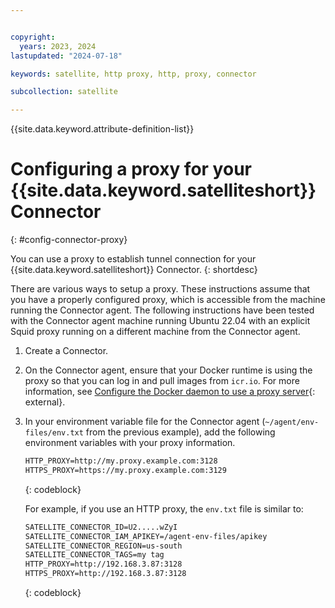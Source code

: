 ```yaml
---


copyright:
  years: 2023, 2024
lastupdated: "2024-07-18"

keywords: satellite, http proxy, http, proxy, connector

subcollection: satellite

---
```



{{site.data.keyword.attribute-definition-list}}

# Configuring a proxy for your {{site.data.keyword.satelliteshort}} Connector
{: #config-connector-proxy}

You can use a proxy to establish tunnel connection for your {{site.data.keyword.satelliteshort}} Connector.
{: shortdesc}

There are various ways to setup a proxy. These instructions assume that you have a properly configured proxy, which is accessible from the machine running the Connector agent. The following instructions have been tested with the Connector agent machine running Ubuntu 22.04 with an explicit Squid proxy running on a different machine from the Connector agent.

1. Create a Connector.

1. On the Connector agent, ensure that your Docker runtime is using the proxy so that you can log in and pull images from `icr.io`. For more information, see [Configure the Docker daemon to use a proxy server](https://docs.docker.com/config/daemon/proxy/#httphttps-proxy){: external}. 

1. In your environment variable file for the Connector agent (`~/agent/env-files/env.txt` from the previous example), add the following environment variables with your proxy information.
    ```txt  
    HTTP_PROXY=http://my.proxy.example.com:3128
    HTTPS_PROXY=https://my.proxy.example.com:3129
    ```
    {: codeblock} 
    
    For example, if you use an HTTP proxy, the `env.txt` file is similar to:
    
    ```txt  
    SATELLITE_CONNECTOR_ID=U2.....wZyI
    SATELLITE_CONNECTOR_IAM_APIKEY=/agent-env-files/apikey
    SATELLITE_CONNECTOR_REGION=us-south
    SATELLITE_CONNECTOR_TAGS=my tag
    HTTP_PROXY=http://192.168.3.87:3128
    HTTPS_PROXY=http://192.168.3.87:3128
    ```
    {: codeblock}







